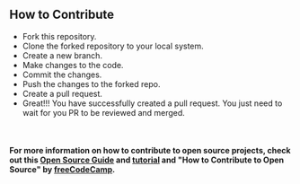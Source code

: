 ## How to Contribute

* Fork this repository.
* Clone the forked repository to your local system.
* Create a new branch.
* Make changes to the code.
* Commit the changes.
* Push the changes to the forked repo.
* Create a pull request.
* Great!!! You have successfully created a pull request. You just need to wait for you PR to be reviewed and merged.

<br>

#### For more information on how to contribute to open source projects, check out this [Open Source Guide](https://opensource.guide/how-to-contribute/) and [tutorial](https://www.digitalocean.com/community/tutorial_series/an-introduction-to-open-source) and "How to Contribute to Open Source" by [freeCodeCamp](https://www.freecodecamp.org/news/how-to-contribute-to-open-source-projects/).
